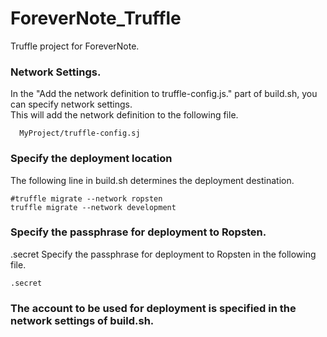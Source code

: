 # ForeverNote_Truffle
Truffle project for ForeverNote.


### Network Settings.
In the "Add the network definition to truffle-config.js." part of build.sh,
you can specify network settings.  
This will add the network definition to the following file.

~~~
  MyProject/truffle-config.sj
~~~

### Specify the deployment location
The following line in build.sh determines the deployment destination.

~~~
#truffle migrate --network ropsten
truffle migrate --network development
~~~

### Specify the passphrase for deployment to Ropsten.
.secret
Specify the passphrase for deployment to Ropsten in the following file.

~~~
.secret
~~~

### The account to be used for deployment is specified in the network settings of build.sh.
